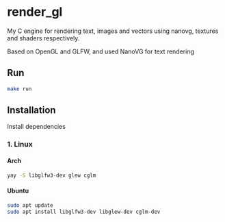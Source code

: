 # render_gl

My C engine for rendering text, images and vectors using nanovg, textures and shaders respectively.

Based on OpenGL and GLFW, and used NanoVG for text rendering

## Run

```bash
make run
```

## Installation
Install dependencies

### 1. Linux
#### Arch 
```bash
yay -S libglfw3-dev glew cglm
```

#### Ubuntu
```bash
sudo apt update
sudo apt install libglfw3-dev libglew-dev cglm-dev
```

